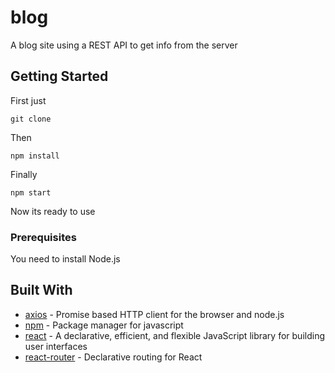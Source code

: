 # blog

A blog site using a REST API to get info from the server

## Getting Started

First just

```
git clone
```

Then

```
npm install
```

Finally

```
npm start
```

Now its ready to use

### Prerequisites

You need to install Node.js

## Built With

* [axios](https://github.com/axios/axios) - Promise based HTTP client for the browser and node.js
* [npm](https://github.com/npm/npm) - Package manager for javascript
* [react](https://github.com/facebook/react) - A declarative, efficient, and flexible JavaScript library for building user interfaces
* [react-router](https://github.com/ReactTraining/react-router) - Declarative routing for React
